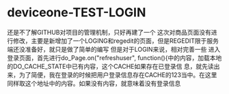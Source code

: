 # deviceone-TEST-LOGIN
还是不了解GITHUB对项目的管理机制，只好再建了一个
这次对商品页面没有进行修改，主要是新增加了一个LOGING和regedit的页面，但是REGEDIT限于服务端还没准备好，就只是做了简单的编写
但是对于LOGIN来说，相对完善一些
进入登录页面，首先进行do_Page.on("refreshuser", function(){中的内容，加载本地的DO_CACHE_STATE中已有内容，这个CACHE如果存在已登录信
息，就先读出来，为了简便，我在登录的时候把用户登录信息存在CACHE的123当中。在这里同样取这个地址中的内容。如果没有内容，就意味着没有登录信息
